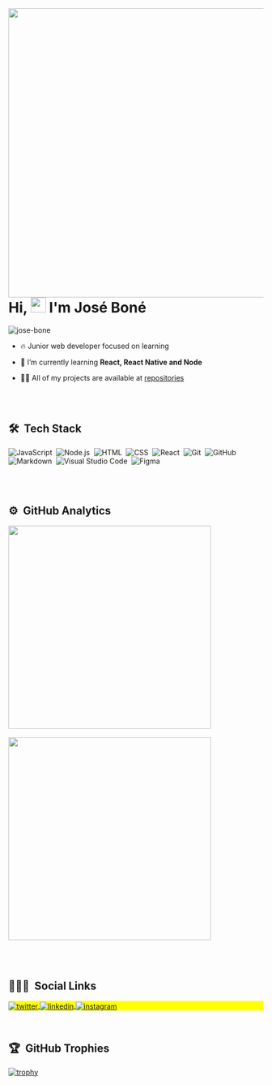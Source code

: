 <img align="right" height="570em" src="https://raw.githubusercontent.com/gist/jose-bone/da592c5714bffc0d6ae0b504d67e70d9/raw/342ad00d3929be56b20613907d19946abac05df0/githubcard.svg"/>
<h1 align="left">Hi, <img src="https://raw.githubusercontent.com/kaueMarques/kaueMarques/master/hi.gif" width="30px"> I'm José Boné</h1>
<p align="left"> <img src="https://komarev.com/ghpvc/?username=jose-bone&label=Profile%20views&color=0e75b6&style=flat" alt="jose-bone" /> </p>

- 🔥 Junior web developer focused on learning
- 🌱 I’m currently learning **React, React Native and Node**
- 👨‍💻 All of my projects are available at [repositories](https://github.com/jose-bone?tab=repositories)

  <br><br>

## 🛠 &nbsp;Tech Stack

![JavaScript](https://img.shields.io/badge/-JavaScript-05122A?style=flat&logo=javascript)&nbsp;
![Node.js](https://img.shields.io/badge/-Node.js-05122A?style=flat&logo=node.js)&nbsp;
![HTML](https://img.shields.io/badge/-HTML-05122A?style=flat&logo=HTML5)&nbsp;
![CSS](https://img.shields.io/badge/-CSS-05122A?style=flat&logo=CSS3&logoColor=1572B6)&nbsp;
![React](https://img.shields.io/badge/-React-05122A?style=flat&logo=react)&nbsp;
![Git](https://img.shields.io/badge/-Git-05122A?style=flat&logo=git)&nbsp;
![GitHub](https://img.shields.io/badge/-GitHub-05122A?style=flat&logo=github)&nbsp;
![Markdown](https://img.shields.io/badge/-Markdown-05122A?style=flat&logo=markdown)&nbsp;
![Visual Studio Code](https://img.shields.io/badge/-Visual%20Studio%20Code-05122A?style=flat&logo=visual-studio-code&logoColor=007ACC)&nbsp;
![Figma](https://img.shields.io/badge/-Figma-05122A?style=flat&logo=figma)&nbsp;

<br><br>

## ⚙️ &nbsp;GitHub Analytics

<p align='left'>
<img width='400em'  align="center" src="https://github-readme-stats.vercel.app/api/top-langs/?username=jose-bone&hide=html&layout=compact&theme=omni&title_color=2ED3EA" />
<br><br>
<img width='400em'  align="center" src="https://github-readme-stats.vercel.app/api?username=jose-bone&show_icons=true&theme=omni&title_color=2ED3EA" />
  </p>

<br><br>

## 👨🏽‍🦲 &nbsp;Social Links

<p align="left" style="background:yellow">
<a href="https://twitter.com/jose_bonejr" target="_blank">
  <img align="center" src="https://img.shields.io/badge/-jose_bonejr-05122A?style=flat&logo=twitter" alt="twitter"/>  
</a>
<a href="https://linkedin.com/in/jose-bone" target="_blank">
  <img align="center" src="https://img.shields.io/badge/-josebone-05122A?style=flat&logo=linkedin" alt="linkedin"/>
</a>
<a href="https://instagram.com/jm.bone" target="_blank">
 <img align="center" src="https://img.shields.io/badge/-jm.bone-05122A?style=flat&logo=instagram" alt="instagram"/>
</a>
</p>
<br/>

## 🏆 &nbsp;GitHub Trophies

[![trophy](https://github-profile-trophy.vercel.app/?username=jose-bone&theme=dracula)](https://github.com/ryo-ma/github-profile-trophy)

<!--
**jose-bone/jose-bone** is a ✨ _special_ ✨ repository because its `README.md` (this file) appears on your GitHub profile.

Here are some ideas to get you started:
### Hi there 👋

- 🔭 I’m currently working on ...
- 🌱 I’m currently learning ...
- 👯 I’m looking to collaborate on ...
- 🤔 I’m looking for help with ...
- 💬 Ask me about ...
- 📫 How to reach me: ...
- 😄 Pronouns: ...
- ⚡ Fun fact: ...
-->
